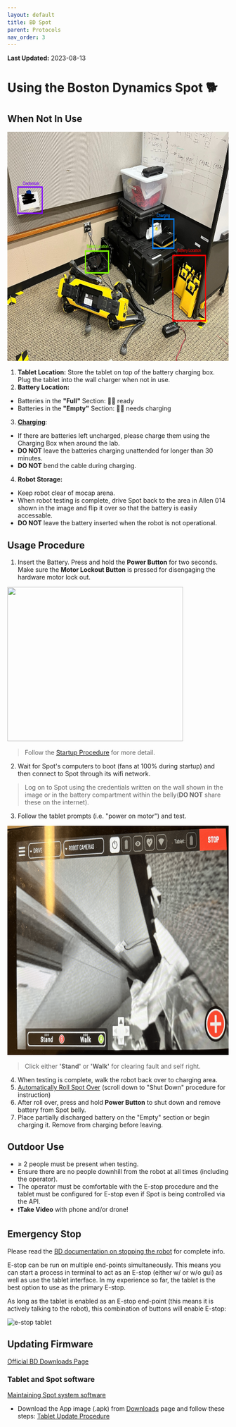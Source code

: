 ```yaml
---
layout: default
title: BD Spot
parent: Protocols
nav_order: 3
---
```

**Last Updated:** 2023-08-13

# Using the Boston Dynamics Spot 🐕


## When Not In Use
<img src="../assets/imgs/spot_tut/spot_resting.jpg" width="750" height="520">


1. **Tablet Location:** Store the tablet on top of the battery charging box. Plug the tablet into the wall charger when not in use.
2. **Battery Location:**
  - Batteries in the **"Full"** Section: 🔋✅ ready
  - Batteries in the **"Empty"** Section: 🔋❌ needs charging
3. **[Charging](https://support.bostondynamics.com/s/article/Spot-Charging-Configurations)**: 
  - If there are batteries left uncharged, please charge them using the Charging Box when around the lab.
  - **DO NOT** leave the batteries charging unattended for longer than 30 minutes.
  - **DO NOT** bend the cable during charging.
4. **Robot Storage:**
  - Keep robot clear of mocap arena.
  - When robot testing is complete, drive Spot back to the area in Allen 014 shown in the image and flip it over so that the battery is easily accessable.
  - **DO NOT** leave the battery inserted when the robot is not operational.
  
## Usage Procedure
1. Insert the Battery. Press and hold the **Power Button** for two seconds. Make sure the **Motor Lockout Button** is pressed for disengaging the hardware motor lock out.
<img src="https://support.bostondynamics.com/servlet/rtaImage?eid=ka04X000000Pn1y&feoid=00N6g00000RYCWq&refid=0EM6g000000QAaR" width="400" height="350">

 > Follow the [Startup Procedure](https://support.bostondynamics.com/s/article/Startup-Procedure) for more detail.

2. Wait for Spot's computers to boot (fans at 100% during startup) and then connect to Spot through its wifi network.
>  Log on to Spot using the credentials written on the wall shown in the image or in the battery compartment within the belly(**DO NOT** share these on the internet).

3. Follow the tablet prompts (i.e. "power on motor") and test.

<img src="../assets/imgs/spot_tut/clear_fault.png" width="750" height="520">

> Click either **'Stand'** or **'Walk'** for clearing fault and self right.

4. When testing is complete, walk the robot back over to charging area.
5. [Automatically Roll Spot Over](https://support.bostondynamics.com/s/article/Startup-Procedure) (scroll down to "Shut Down" procedure for instruction)
6. After roll over, press and hold **Power Button** to shut down and remove battery from Spot belly.
7. Place partially discharged battery on the "Empty" section or begin charging it. Remove from charging before leaving.

## Outdoor Use
- ≥ 2 people must be present when testing.
- Ensure there are no people downhill from the robot at all times (including the operator).
- The operator must be comfortable with the E-stop procedure and the tablet must be configured for E-stop even if Spot is being controlled via the API.
- ❗**Take Video** with phone and/or drone!

## Emergency Stop
Please read the [BD documentation on stopping the robot](https://support.bostondynamics.com/s/article/Stopping-the-robot) for complete info.

E-stop can be run on multiple end-points simultaneously. This means you can start a process in terminal to act as an E-stop (either w/ or w/o gui) as well as use the tablet interface. In my experience so far, the tablet is the best option to use as the primary E-stop.

As long as the tablet is enabled as an E-stop end-point (this means it is actively talking to the robot), this combination of buttons will enable E-stop:

![e-stop tablet](https://support.bostondynamics.com/servlet/rtaImage?eid=ka04X000001LvGq&feoid=00N6g00000RYCWq&refid=0EM4X00000265SU)


## Updating Firmware
[Official BD Downloads Page](https://support.bostondynamics.com/s/downloads)

### Tablet and Spot software
[Maintaining Spot system software](https://support.bostondynamics.com/s/article/Updating-the-Spot-system-software)
- Download the App image (.apk) from [Downloads](https://support.bostondynamics.com/s/downloads) page and follow these steps: 
[Tablet Update Procedure](https://support.bostondynamics.com/s/article/Updating-the-Spot-system-software)

